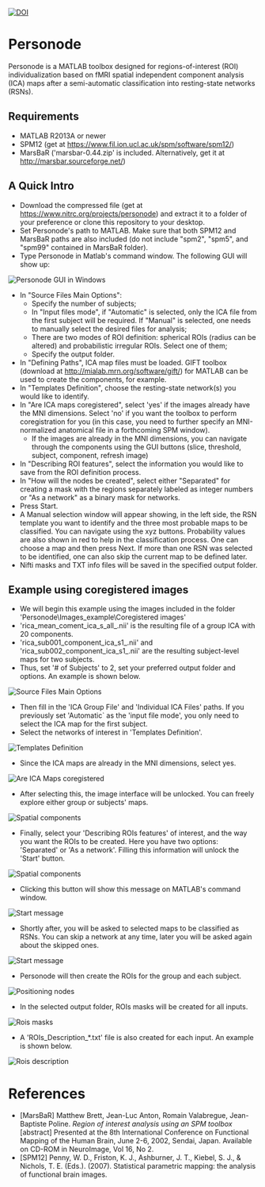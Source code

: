 [![DOI](https://img.shields.io/badge/neuroinformatics-10.1007%2Fs12021--019--09449--4-informational)](https://doi.org/10.1007/s12021-019-09449-4)


# Personode

Personode is a MATLAB toolbox designed for regions-of-interest (ROI) individualization based on fMRI spatial independent component analysis (ICA) maps after a semi-automatic classification into resting-state networks (RSNs).

## Requirements

 - MATLAB R2013A or newer
 - SPM12 (get at https://www.fil.ion.ucl.ac.uk/spm/software/spm12/)
 - MarsBaR ('marsbar-0.44.zip' is included. Alternatively, get it at http://marsbar.sourceforge.net/)

## A Quick Intro

 - Download the compressed file (get at https://www.nitrc.org/projects/personode) and extract it to a folder of your preference or clone this repository to your desktop.
 - Set Personode's path to MATLAB. Make sure that both SPM12 and MarsBaR paths are also included (do not include "spm2", "spm5", and "spm99" contained in MarsBaR folder).
 - Type Personode in Matlab's command window. The following GUI will show up:

![Personode GUI in Windows](Personode_Picture_1.png)

 - In "Source Files Main Options":
	- Specify the number of subjects;
	- In "Input files mode", if "Automatic" is selected, only the ICA file from the first subject will be required. If "Manual" is selected, one needs to manually select the desired files for analysis;
	- There are two modes of ROI definition: spherical ROIs (radius can be altered) and probabilistic irregular ROIs. Select one of them;
	- Specify the output folder.
- In "Defining Paths", ICA map files must be loaded. GIFT toolbox (download at http://mialab.mrn.org/software/gift/) for MATLAB can be used to create the components, for example.
- In "Templates Definition", choose the resting-state network(s) you would like to identify.
- In "Are ICA maps coregistered", select 'yes' if the images already have the MNI dimensions. Select 'no' if you want the toolbox to perform coregistration for you (in this case, you need to further specify an MNI-normalized anatomical file in a forthcoming SPM window).
	- If the images are already in the MNI dimensions, you can navigate through the components using the GUI buttons (slice, threshold, subject, component, refresh image) 
- In "Describing ROI features", select the information you would like to save from the ROI definition process.
- In "How will the nodes be created", select either "Separated" for creating a mask with the regions separately labeled as integer numbers or "As a network" as a binary mask for networks.
- Press Start.
- A Manual selection window will appear showing, in the left side, the RSN template you want to identify and the three most probable maps to be classified. You can navigate using the xyz buttons. Probability values are also shown in red to help in the classification process. One can choose a map and then press Next. If more than one RSN was selected to be identified, one can also skip the current map to be defined later.
- Nifti masks and TXT info files will be saved in the specified output folder.

## Example using coregistered images

 - We will begin this example using the images included in the folder 'Personode\Images_example\Coregistered images'
 - 'rica_mean_coment_ica_s_all_.nii' is the resulting file of a group ICA with 20 components.
 - 'rica_sub001_component_ica_s1_.nii' and 'rica_sub002_component_ica_s1_.nii' are the resulting subject-level maps for two subjects.
 - Thus, set '# of Subjects' to 2, set your preferred output folder and options. An example is shown below.

 ![Source Files Main Options](Personode_Picture_2_a.png)

 - Then fill in the 'ICA Group File' and 'Individual ICA Files' paths. If you previously set 'Automatic` as the 'input file mode', you only need to select the ICA map for the first subject.
 - Select the networks of interest in 'Templates Definition'. 

![Templates Definition](Personode_Picture_2_c.png)

 - Since the ICA maps are already in the MNI dimensions, select yes.

![Are ICA Maps coregistered](Personode_Picture_2_d.png)

 - After selecting this, the image interface will be unlocked. You can freely explore either group or subjects' maps.

![Spatial components](Personode_Picture_2_e.png)

 - Finally, select your 'Describing ROIs features' of interest, and the way you want the ROIs to be created. Here you have two options: 'Separated' or 'As a network'. Filling this information will unlock the 'Start' button.

![Spatial components](Personode_Picture_2_f.png) 

 - Clicking this button will show this message on MATLAB's command window.

![Start message](Personode_Picture_2_g.png) 

 - Shortly after, you will be asked to selected maps to be classified as RSNs. You can skip a network at any time, later you will be asked again about the skipped ones.

 ![Start message](Personode_Picture_2_h.png) 

 - Personode will then create the ROIs for the group and each subject.

 ![Positioning nodes](Personode_Picture_2_i.png) 

 - In the selected output folder, ROIs masks will be created for all inputs.

![Rois masks](Personode_Picture_2_j.png) 

 - A 'ROIs_Description_*.txt' file is also created for each input. An example is shown below.

![Rois description](Personode_Picture_2_k.png) 


# References

 - \[MarsBaR\] Matthew Brett, Jean-Luc Anton, Romain Valabregue, Jean-Baptiste Poline. _Region of interest analysis using an SPM toolbox_ \[abstract\] Presented at the 8th International Conference on Functional Mapping of the Human Brain, June 2-6, 2002, Sendai, Japan. Available on CD-ROM in NeuroImage, Vol 16, No 2.
 - \[SPM12\] Penny, W. D., Friston, K. J., Ashburner, J. T., Kiebel, S. J., & Nichols, T. E. (Eds.). (2007). Statistical parametric mapping: the analysis of functional brain images.
 
